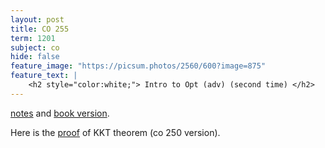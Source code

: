 ```yaml
---
layout: post
title: CO 255
term: 1201
subject: co
hide: false
feature_image: "https://picsum.photos/2560/600?image=875"
feature_text: |
    <h2 style="color:white;"> Intro to Opt (adv) (second time) </h2>
---
```


[notes](/pdfs/1201/co255.pdf) and [book version](/pdfs/1201/co255_book.pdf).

Here is the [proof](/pdfs/1201/KKT-theorem.pdf) of KKT theorem (co 250 version).
